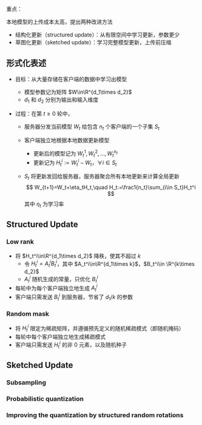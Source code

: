 重点：

本地模型的上传成本太高，提出两种改进方法

- 结构化更新（structured update）：从有限空间中学习更新，参数更少
- 草图化更新（sketched update）：学习完整模型更新，上传前压缩



## 形式化表述

- 目标：从大量存储在客户端的数据中学习出模型

  - 模型参数记为矩阵 $W\in\R^{d_1\times d_2}$
  - $d_1$ 和 $d_2$ 分别为输出和输入维度

- 过程：在第 $t\ge 0$ 轮中，

  - 服务器分发当前模型 $W_t$ 给包含 $n_t$ 个客户端的一个子集 $S_t$

  - 客户端独立地根据本地数据更新模型

    - 更新后的模型记为 $W_t^1,W_t^2,\dots,W_t^{n_t}$
    - 更新记为 $H_t^i:=W_t^i-W_t$，$\forall i\in S_t$

  - $S_t$ 将更新发回给服务器，服务器聚合所有本地更新来计算全局更新
    $$
    W_{t+1}=W_t+\eta_tH_t,\quad H_t:=\frac1{n_t}\sum_{i\in S_t}H_t^i
    $$
    其中 $\eta_t$ 为学习率



## Structured Update

### Low rank

- 将 $H_t^i\in\R^{d_1\times d_2}$ 降秩，使其不超过 $k$
  - 令 $H_t^i=A_t^iB_t^i$，其中 $A_t^i\in\R^{d_1\times k}$，$B_t^i\in \R^{k\times d_2}$
  - $A_t^i$ 随机生成的常量，只优化 $B_t^i$
- 每轮中为每个客户端独立地生成 $A_t^i$
- 客户端只需发送 $B_t^i$ 到服务器，节省了 $d_1/k$ 的参数

### Random mask

- 将 $H_t^i$ 限定为稀疏矩阵，并遵循预先定义的随机稀疏模式（即随机掩码）
- 每轮中每个客户端独立地生成稀疏模式
- 客户端只需发送 $H_t^i$ 的非 0 元素，以及随机种子



## Sketched Update

### Subsampling

### Probabilistic quantization

### Improving the quantization by structured random rotations